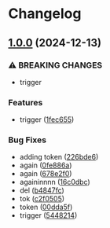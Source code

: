# Changelog

## [1.0.0](https://github.com/lachlangrose/LoopProjectFile/compare/v0.2.0...v1.0.0) (2024-12-13)


### ⚠ BREAKING CHANGES

* trigger

### Features

* trigger ([1fec655](https://github.com/lachlangrose/LoopProjectFile/commit/1fec655af2cb1728ad46d0920deab63dc9e72cd8))


### Bug Fixes

* adding token ([226bde6](https://github.com/lachlangrose/LoopProjectFile/commit/226bde63d733330e76ca3e03efaa54958a0da5e7))
* again ([0fe886a](https://github.com/lachlangrose/LoopProjectFile/commit/0fe886a23a5a00263181bca8d9d9c7d113523b50))
* again ([678e2f0](https://github.com/lachlangrose/LoopProjectFile/commit/678e2f0a03251ee701c256c03b6d6db7505a30d2))
* againinnnn ([16c0dbc](https://github.com/lachlangrose/LoopProjectFile/commit/16c0dbcba412358f53776a6fe52fd72e35c02a3e))
* del ([b4847fc](https://github.com/lachlangrose/LoopProjectFile/commit/b4847fc5b23166ceb3690af1bec703972f44a304))
* tok ([c2f0505](https://github.com/lachlangrose/LoopProjectFile/commit/c2f0505de6cfbba098f77a0bd623bce2e5097846))
* token ([00dda5f](https://github.com/lachlangrose/LoopProjectFile/commit/00dda5f43d72aded8243b14f5d3084d55f70fe75))
* trigger ([5448214](https://github.com/lachlangrose/LoopProjectFile/commit/5448214374f36a48c0ab2273488135656c343f88))
